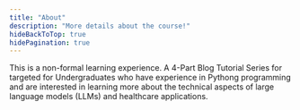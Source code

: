```yaml
---
title: "About"
description: "More details about the course!"
hideBackToTop: true
hidePagination: true
---
```


This is a non-formal learning experience.
A 4-Part Blog Tutorial Series for targeted for Undergraduates who have experience in Pythong programming and are interested in learning more about the technical aspects of large language models (LLMs) and healthcare applications.